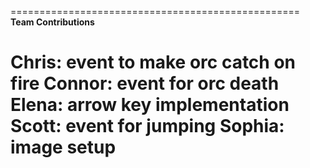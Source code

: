 ==================================================  
**Team Contributions**  

Chris: event to make orc catch on fire
Connor: event for orc death
Elena: arrow key implementation
Scott: event for jumping
Sophia: image setup
==================================================  
  

